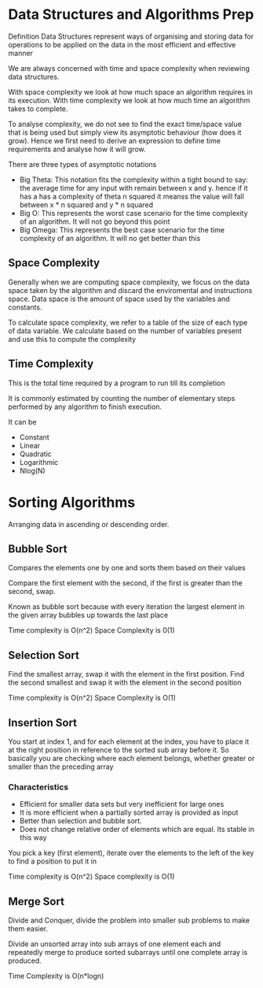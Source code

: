 # Data Structures and Algorithms Prep

Definition
Data Structures represent ways of organising and storing data for operations to be applied on the data in the most efficient and effective manner

We are always concerned with time and space complexity when reviewing data structures.

With space complexity we look at how much space an algorithm requires in its execution. With time complexity we look at how much time an algorithm takes to complete.

To analyse complexity, we do not see to find the exact time/space value that is being used but simply view its asymptotic behaviour (how does it grow). Hence we first need to derive an expression to define time requirements and analyse how it will grow.

There are three types of asymptotic notations
* Big Theta: This notation fits the complexity within a tight bound to say: the average time for any input with remain between x and y. hence if it has a has a complexity of theta n squared it meanss the value will fall between x * n squared and y *  n squared
* Big O: This represents the worst case scenario for the time complexity of an algorithm. It will not go beyond this point
* Big Omega: This represents the best case scenario for the time complexity of an algorithm. It will no get better than this

## Space Complexity
Generally when we are computing space complexity, we focus on the data space taken by the algorithm and discard the enviromental and instructions space. Data space is the amount of space used by the variables and constants. 

To calculate space complexity, we refer to a table of the size of each type of data variable.
We calculate based on the number of variables present and use this to compute the complexity

## Time Complexity
This is the total time required by a program to run till its completion

It is commonly estimated by counting the number of elementary steps performed by any algorithm to finish execution. 

It can be 
* Constant
* Linear
* Quadratic
* Logarithmic
* Nlog(N)

# Sorting Algorithms
Arranging data in ascending or descending order.

## Bubble Sort
Compares the elements one by one and sorts them based on their values

Compare the first element with the second, if the first is greater than the second, swap. 

Known as bubble sort because with every iteration the largest element in the given array bubbles up towards the last place

Time complexity is O(n^2)
Space Complexity  is 0(1)

## Selection Sort
Find the smallest array, swap it with the element in the first position. Find the second smallest and swap it with the element in the second position

Time complexity is O(n^2)
Space Complexity is O(1)

## Insertion Sort
You start at index 1, and for each element at the index, you have to place it at the right position in reference to the sorted sub array before it. So basically you are checking where each element belongs, whether greater or smaller than the preceding array

### Characteristics
* Efficient for smaller data sets but very inefficient for large ones
* It is more efficient when a partially sorted array is provided as input
* Better than selection and bubble sort. 
* Does not change relative order of elements which are equal. Its stable in this way

You pick a key (first element), iterate over the elements to the left of the key to find a position to put it in

Time complexity is O(n^2)
Space complexity is O(1)

## Merge Sort
Divide and Conquer, divide the problem into smaller sub problems to make them easier.

Divide an unsorted array into sub arrays of one element each and repeatedly merge to produce sorted subarrays until one complete array is produced.



Time Complexity is O(n*logn)